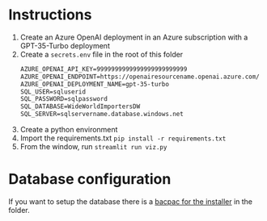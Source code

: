 # Instructions
1. Create an Azure OpenAI deployment in an Azure subscription with a GPT-35-Turbo deployment
1. Create a `secrets.env` file in the root of this folder
    ```txt
    AZURE_OPENAI_API_KEY=9999999999999999999999999
    AZURE_OPENAI_ENDPOINT=https://openairesourcename.openai.azure.com/
    AZURE_OPENAI_DEPLOYMENT_NAME=gpt-35-turbo
    SQL_USER=sqluserid
    SQL_PASSWORD=sqlpassword
    SQL_DATABASE=WideWorldImportersDW
    SQL_SERVER=sqlservername.database.windows.net
    ```
1. Create a python environment
1. Import the requirements.txt `pip install -r requirements.txt`
1. From the window, run `streamlit run viz.py`

# Database configuration
If you want to setup the database there is a [bacpac for the installer](../../../data/WideWorldImportersDW-Custom.bacpac) in the folder. 